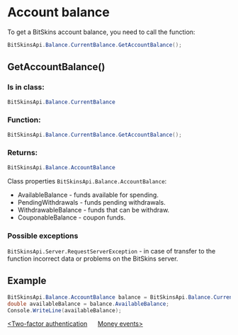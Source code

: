 ﻿# Account balance

To get a BitSkins account balance, you need to call the function:

```csharp
BitSkinsApi.Balance.CurrentBalance.GetAccountBalance();
```

## GetAccountBalance()

### Is in class:

```csharp
BitSkinsApi.Balance.CurrentBalance
```

### Function:

```csharp
BitSkinsApi.Balance.CurrentBalance.GetAccountBalance();
```

### Returns:

```csharp
BitSkinsApi.Balance.AccountBalance
```

Class properties ```BitSkinsApi.Balance.AccountBalance```:
* AvailableBalance - funds available for spending.
* PendingWithdrawals - funds pending withdrawals.
* WithdrawableBalance - funds that can be withdraw.
* CouponableBalance - coupon funds.

### Possible exceptions
```BitSkinsApi.Server.RequestServerException``` - in case of transfer to the function incorrect data or problems on the BitSkins server.

## Example

```csharp
BitSkinsApi.Balance.AccountBalance balance = BitSkinsApi.Balance.CurrentBalance.GetAccountBalance();
double availableBalance = balance.AvailableBalance;
Console.WriteLine(availableBalance);
```

[<Two-factor authentication](https://github.com/Captious99/BitSkinsApi/blob/master/docs/eng/account/two_factor_authentication.md) &nbsp;&nbsp;&nbsp;&nbsp; [Money events>](https://github.com/Captious99/BitSkinsApi/blob/master/docs/eng/balance/money_events.md)